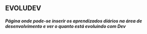 <h2> EVOLUDEV </h2>

<h5> Página onde pode-se inserir os aprendizados diários na área de desenvolvimento e ver o quanto está evoluindo com Dev</h5>